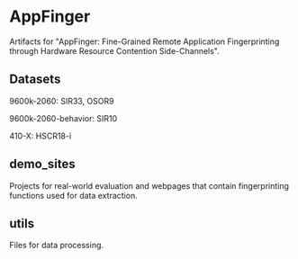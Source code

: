 # AppFinger
Artifacts for "AppFinger: Fine-Grained Remote Application Fingerprinting through Hardware Resource Contention Side-Channels".

## Datasets
9600k-2060: SIR33, OSOR9

9600k-2060-behavior: SIR10

410-X: HSCR18-i

## demo_sites
Projects for real-world evaluation and webpages that contain fingerprinting functions used for data extraction.

## utils
Files for data processing.
